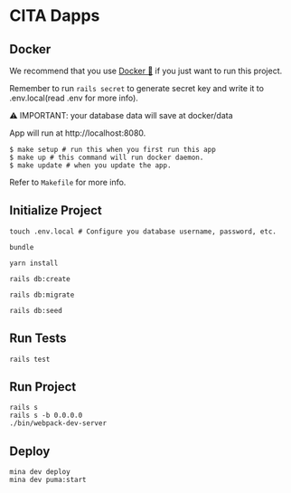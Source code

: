 # CITA Dapps

## Docker

We recommend that you use [Docker 🐳](https://docs.docker.com/install) if you just want to run this project.

Remember to run `rails secret` to generate secret key and write it to .env.local(read .env for more info).

⚠️ IMPORTANT: your database data will save at docker/data

App will run at http://localhost:8080.

```shell
$ make setup # run this when you first run this app
$ make up # this command will run docker daemon.
$ make update # when you update the app.
```

Refer to `Makefile` for more info.

## Initialize Project

```shell
touch .env.local # Configure you database username, password, etc.

bundle

yarn install

rails db:create

rails db:migrate

rails db:seed
```

## Run Tests

```shell
rails test
```

## Run Project

```shell
rails s
rails s -b 0.0.0.0
./bin/webpack-dev-server
```

## Deploy

```shell
mina dev deploy
mina dev puma:start
```
